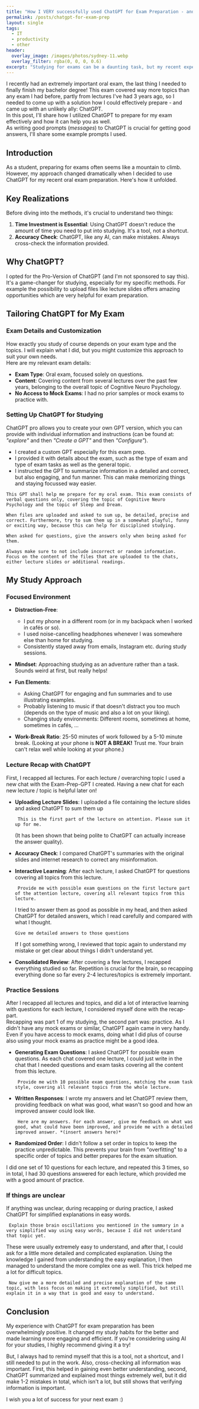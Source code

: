 ```yaml
---
title: "How I VERY successfully used ChatGPT for Exam Preparation - and how it can help you"
permalink: /posts/chatgpt-for-exam-prep
layout: single
tags:
  - IT
  - productivity
  - other
header:
  overlay_image: /images/photos/sydney-11.webp
  overlay_filter: rgba(0, 0, 0, 0.6)
excerpt: "Studying for exams can be a daunting task, but my recent experience with an oral exam was transformed by an unlikely ally - ChatGPT. In this post, I'll share how I utilized ChatGPT to prepare for my exam effectively and how it can help you as well."
---
```


<link rel="canonical" href="https://blog.perstarke-webdev.de/posts/chatgpt-for-exam-prep">

I recently had an extremely important oral exam, the last thing I needed to finally finish my bachelor degree! 
This exam covered way more topics than any exam I had before, partly from lectures I've had 3 years ago, so I needed to come up with a solution how I could effectively prepare - and came up with an unlikely ally: ChatGPT.  
In this post, I'll share how I utilized ChatGPT to prepare for my exam effectively and how it can help you as well.    
As writing good prompts (*messages*) to ChatGPT is crucial for getting good answers, I'll share some example prompts I used.

## Introduction

As a student, preparing for exams often seems like a mountain to climb. However, my approach changed dramatically when I decided to use ChatGPT for my recent oral exam preparation. Here's how it unfolded.

## Key Realizations

Before diving into the methods, it's crucial to understand two things:

1. **Time Investment is Essential**: Using ChatGPT doesn't reduce the amount of time you need to put into studying. It's a tool, not a shortcut.
2. **Accuracy Check**: ChatGPT, like any AI, can make mistakes. Always cross-check the information provided.

## Why ChatGPT?

I opted for the Pro-Version of ChatGPT (and I'm not sponsored to say this). It's a game-changer for studying, especially for my specific methods.
For example the possibility to upload files like lecture slides offers amazing opportunities which are very helpful for exam preparation. 

## Tailoring ChatGPT for My Exam

### Exam Details and Customization
How exactly you study of course depends on your exam type and the topics. I will explain what I did, but you might customize this approach to suit your own needs.  
Here are my relevant exam details: 
- **Exam Type**: Oral exam, focused solely on questions.
- **Content**: Covering content from several lectures over the past few years, belonging to the overall topic of Cognitive Neuro Psychology. 
- **No Access to Mock Exams**: I had no prior samples or mock exams to practice with.

### Setting Up ChatGPT for Studying
ChatGPT pro allows you to create your own GPT version, which you can provide with individual information and instructions (can be found at: *"explore"* and then *"Create a GPT"* and then *"Configure"*).
- I created a custom GPT especially for this exam prep.
- I provided it with details about the exam, such as the type of exam and type of exam tasks as well as the general topic.
- I instructed the GPT to summarize information in a detailed and correct, but also engaging, and fun manner. This can make memorizing things and staying focussed way easier.

```
This GPT shall help me prepare for my oral exam. This exam consists of verbal questions only, covering the topic of Cognitive Neuro Psychology and the topic of Sleep and Dream.

When files are uploaded and asked to sum up, be detailed, precise and correct. Furthermore, try to sum them up in a somewhat playful, funny or exciting way, because this can help for disciplined studying.

When asked for questions, give the answers only when being asked for them.

Always make sure to not include incorrect or random information.
Focus on the content of the files that are uploaded to the chats, either lecture slides or additional readings.
```

## My Study Approach

### Focused Environment

- **Distraction-Free**: 
  - I put my phone in a different room (or in my backpack when I worked in cafés or so).
  - I used noise-cancelling headphones whenever I was somewhere else than home for studying.
  - Consistently stayed away from emails, Instagram etc. during study sessions.
- **Mindset**: Approaching studying as an adventure rather than a task. Sounds weird at first, but really helps!
- **Fun Elements**: 
  - Asking ChatGPT for engaging and fun summaries and to use illustrating examples.
  - Probably listening to music if that doesn't distract you too much (depends on the type of music and also a lot on your liking).
  - Changing study environments: Different rooms, sometimes at home, sometimes in cafés, ...

- **Work-Break Ratio**: 25-50 minutes of work followed by a 5-10 minute break. (Looking at your phone is **NOT A BREAK!** Trust me. Your brain can't relax well while looking at your phone.)

### Lecture Recap with ChatGPT
First, I recapped all lectures. For each lecture / overarching topic I used a new chat with the Exam-Prep-GPT I created. Having a new chat for each new lecture / topic is helpful later on!

- **Uploading Lecture Slides**: I uploaded a file containing the lecture slides and asked ChatGPT to sum them up   
  
  ``` This is the first part of the lecture on attention. Please sum it up for me.```   
  
  (It has been shown that being polite to ChatGPT can actually increase the answer quality).
- **Accuracy Check**: I compared ChatGPT's summaries with the original slides and internet research to correct any misinformation.
- **Interactive Learning**: After each lecture, I asked ChatGPT for questions covering all topics from this lecture. 

  ``` Provide me with possible exam questions on the first lecture part of the attention lecture, covering all relevant topics from this lecture.```  

  I tried to answer them as good as possible in my head, and then asked ChatGPT for detailed answers, which I read carefully and compared with what I thought. 

  ```Give me detailed answers to those questions```  
  
  If I got something wrong, I reviewed that topic again to understand my mistake or get clear about things I didn't understand yet.
- **Consolidated Review**: After covering a few lectures, I recapped everything studied so far. Repetition is crucial for the brain, so recapping everything done so far every 2-4 lectures/topics is extremely important.

### Practice Sessions
After I recapped all lectures and topics, and did a lot of interactive learning with questions for each lecture, I considered myself done with the recap-part.  
Recapping was part 1 of my studying, the second part was: practice. As I didn't have any mock exams or similar, ChatGPT again came in very handy.  
Even if you have access to mock exams, doing what I did plus of course also using your mock exams as practice might be a good idea. 

- **Generating Exam Questions**: I asked ChatGPT for possible exam questions. 
  As each chat covered one lecture, I could just write in the chat that I needed questions and exam tasks covering all the content from this lecture. 

  ``` Provide me with 10 possible exam questions, matching the exam task style, covering all relevant topics from the whole lecture.```

- **Written Responses**: I wrote my answers and let ChatGPT review them, providing feedback on what was good, what wasn't so good and how an improved answer could look like.

  ``` Here are my answers. For each answer, give me feedback on what was good, what could have been improved, and provide me with a detailed improved answer. *(insert answers here)*```

- **Randomized Order**: I didn't follow a set order in topics to keep the practice unpredictable. This prevents your brain from "overfitting" to a specific order of topics and better prepares for the exam situation.

I did one set of 10 questions for each lecture, and repeated this 3 times, so in total, I had 30 questions answered for each lecture, which provided me with a good amount of practice.

### If things are unclear

If anything was unclear, during recapping or during practice, I asked ChatGPT for simplified explanations in easy words.

``` Explain those brain oscillations you mentioned in the summary in a very simplified way using easy words, because I did not understand that topic yet.```

These were usually extremely easy to understand, and after that, I could ask for a little more detailed and complicated explanation.
Using the knowledge I gained from understanding the easy explanation, I then managed to understand the more complex one as well. 
This trick helped me a lot for difficult topics. 

``` Now give me a more detailed and precise explanation of the same topic, with less focus on making it extremely simplified, but still explain it in a way that is good and easy to understand.```


## Conclusion

My experience with ChatGPT for exam preparation has been overwhelmingly positive. It changed my study habits for the better and made learning more engaging and efficient. If you're considering using AI for your studies, I highly recommend giving it a try!  

But, I always had to remind myself that this is a tool, not a shortcut, and I still needed to put in the work. Also, cross-checking all information was important. 
First, this helped in gaining even better understanding, second, ChatGPT summarized and explained most things extremely well, but it did make 1-2 mistakes in total, which isn't a lot, but still shows that verifying information is important.


I wish you a lot of success for your next exam :)